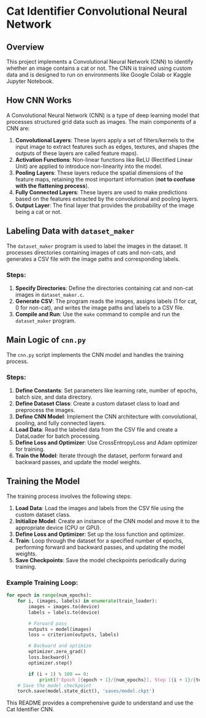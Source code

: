 # Cat Identifier Convolutional Neural Network

## Overview
This project implements a Convolutional Neural Network (CNN) to identify whether an image contains a cat or not. The CNN is trained using custom data and is designed to run on environments like Google Colab or Kaggle Jupyter Notebook.

## How CNN Works
A Convolutional Neural Network (CNN) is a type of deep learning model that processes structured grid data such as images. The main components of a CNN are:

1. **Convolutional Layers**: These layers apply a set of filters/kernels to the input image to extract features such as edges, textures, and shapes (the outputs of these layers are called feature maps).
2. **Activation Functions**: Non-linear functions like ReLU (Rectified Linear Unit) are applied to introduce non-linearity into the model.
3. **Pooling Layers**: These layers reduce the spatial dimensions of the feature maps, retaining the most important information (**not to confuse with the flattening process**).
4. **Fully Connected Layers**: These layers are used to make predictions based on the features extracted by the convolutional and pooling layers.
5. **Output Layer**: The final layer that provides the probability of the image being a cat or not.

## Labeling Data with `dataset_maker`
The `dataset_maker` program is used to label the images in the dataset. It processes directories containing images of cats and non-cats, and generates a CSV file with the image paths and corresponding labels.

### Steps:
1. **Specify Directories**: Define the directories containing cat and non-cat images in `dataset_maker.c`.
2. **Generate CSV**: The program reads the images, assigns labels (1 for cat, 0 for non-cat), and writes the image paths and labels to a CSV file.
3. **Compile and Run**: Use the `make` command to compile and run the `dataset_maker` program.

## Main Logic of `cnn.py`
The `cnn.py` script implements the CNN model and handles the training process.

### Steps:
1. **Define Constants**: Set parameters like learning rate, number of epochs, batch size, and data directory.
2. **Define Dataset Class**: Create a custom dataset class to load and preprocess the images.
3. **Define CNN Model**: Implement the CNN architecture with convolutional, pooling, and fully connected layers.
4. **Load Data**: Read the labeled data from the CSV file and create a DataLoader for batch processing.
5. **Define Loss and Optimizer**: Use CrossEntropyLoss and Adam optimizer for training.
6. **Train the Model**: Iterate through the dataset, perform forward and backward passes, and update the model weights.

## Training the Model
The training process involves the following steps:

1. **Load Data**: Load the images and labels from the CSV file using the custom dataset class.
2. **Initialize Model**: Create an instance of the CNN model and move it to the appropriate device (CPU or GPU).
3. **Define Loss and Optimizer**: Set up the loss function and optimizer.
4. **Train**: Loop through the dataset for a specified number of epochs, performing forward and backward passes, and updating the model weights.
5. **Save Checkpoints**: Save the model checkpoints periodically during training.

### Example Training Loop:
```python
for epoch in range(num_epochs):
    for i, (images, labels) in enumerate(train_loader):
        images = images.to(device)
        labels = labels.to(device)

        # Forward pass
        outputs = model(images)
        loss = criterion(outputs, labels)

        # Backward and optimize
        optimizer.zero_grad()
        loss.backward()
        optimizer.step()

        if (i + 1) % 100 == 0:
            print(f'Epoch [{epoch + 1}/{num_epochs}], Step [{i + 1}/{total_step}], Loss: {loss.item():.4f}')
    # Save the model checkpoint
    torch.save(model.state_dict(), 'saves/model.ckpt')
```

This README provides a comprehensive guide to understand and use the Cat Identifier CNN.